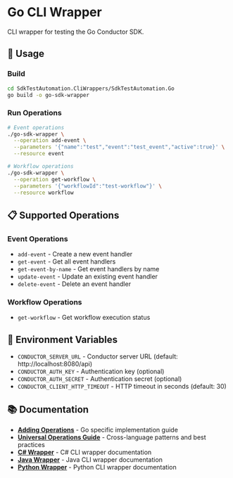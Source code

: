 # Go CLI Wrapper

CLI wrapper for testing the Go Conductor SDK.

## 🚀 Usage

### Build
```bash
cd SdkTestAutomation.CliWrappers/SdkTestAutomation.Go
go build -o go-sdk-wrapper
```

### Run Operations
```bash
# Event operations
./go-sdk-wrapper \
  --operation add-event \
  --parameters '{"name":"test","event":"test_event","active":true}' \
  --resource event

# Workflow operations
./go-sdk-wrapper \
  --operation get-workflow \
  --parameters '{"workflowId":"test-workflow"}' \
  --resource workflow
```

## 📋 Supported Operations

### Event Operations
- `add-event` - Create a new event handler
- `get-event` - Get all event handlers
- `get-event-by-name` - Get event handlers by name
- `update-event` - Update an existing event handler
- `delete-event` - Delete an event handler

### Workflow Operations
- `get-workflow` - Get workflow execution status

## 🔧 Environment Variables

- `CONDUCTOR_SERVER_URL` - Conductor server URL (default: http://localhost:8080/api)
- `CONDUCTOR_AUTH_KEY` - Authentication key (optional)
- `CONDUCTOR_AUTH_SECRET` - Authentication secret (optional)
- `CONDUCTOR_CLIENT_HTTP_TIMEOUT` - HTTP timeout in seconds (default: 30)

## 📚 Documentation

- **[Adding Operations](ADDING_OPERATIONS.md)** - Go specific implementation guide
- **[Universal Operations Guide](../../ADDING_OPERATIONS_GUIDE.md)** - Cross-language patterns and best practices
- **[C# Wrapper](../SdkTestAutomation.CSharp/README.md)** - C# CLI wrapper documentation
- **[Java Wrapper](../SdkTestAutomation.Java/README.md)** - Java CLI wrapper documentation
- **[Python Wrapper](../SdkTestAutomation.Python/README.md)** - Python CLI wrapper documentation 